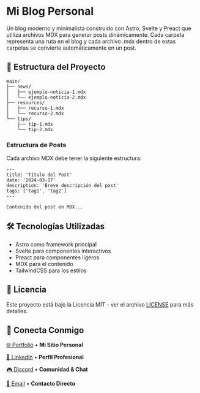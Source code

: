 # Mi Blog Personal

Un blog moderno y minimalista construido con Astro, Svelte y Preact que utiliza archivos MDX para generar posts dinámicamente. Cada carpeta representa una ruta en el blog y cada archivo .mdx dentro de estas carpetas se convierte automáticamente en un post.

## 📁 Estructura del Proyecto

```
main/
├── news/
│   ├── ejemplo-noticia-1.mdx
│   └── ejemplo-noticia-2.mdx
├── resources/
│   ├── recurso-1.mdx
│   └── recurso-2.mdx
└── tips/
    ├── tip-1.mdx
    └── tip-2.mdx
```

### Estructura de Posts
Cada archivo MDX debe tener la siguiente estructura:

```mdx
---
title: 'Título del Post'
date: '2024-03-17'
description: 'Breve descripción del post'
tags: ['tag1', 'tag2']
---

Contenido del post en MDX...
```

## 🛠️ Tecnologías Utilizadas

- Astro como framework principal
- Svelte para componentes interactivos
- Preact para componentes ligeros
- MDX para el contenido
- TailwindCSS para los estilos

## 📄 Licencia

Este proyecto está bajo la Licencia MIT - ver el archivo [LICENSE](https://ischiu.com/docs/mit) para más detalles.

## 🤝 Conecta Conmigo

[🌐 Portfolio](https://ischiu.com/portfolio) • **Mi Sitio Personal**


[👔 LinkedIn](https://linkedin.com/in/ischiu) • **Perfil Profesional**

[🎮 Discord](https://discordapp.com/users/396798805263253506) • **Comunidad & Chat**

[📧 Email](mailto:Diego@ischiu.dev) • **Contacto Directo**